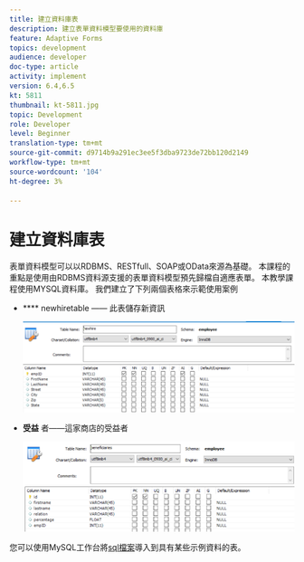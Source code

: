 ```yaml
---
title: 建立資料庫表
description: 建立表單資料模型要使用的資料庫
feature: Adaptive Forms
topics: development
audience: developer
doc-type: article
activity: implement
version: 6.4,6.5
kt: 5811
thumbnail: kt-5811.jpg
topic: Development
role: Developer
level: Beginner
translation-type: tm+mt
source-git-commit: d9714b9a291ec3ee5f3dba9723de72bb120d2149
workflow-type: tm+mt
source-wordcount: '104'
ht-degree: 3%

---
```



# 建立資料庫表

表單資料模型可以以RDBMS、RESTfull、SOAP或OData來源為基礎。 本課程的重點是使用由RDBMS資料源支援的表單資料模型預先歸檔自適應表單。 本教學課程使用MYSQL資料庫。 我們建立了下列兩個表格來示範使用案例

* **** newhiretable —— 此表儲存新資訊

   ![newhire](assets/newhire-table.png)


* **受益** 者——這家商店的受益者

   ![受益人](assets/beneficiaries-table.png)

您可以使用MySQL工作台將[sql檔案](assets/db-schema.sql)導入到具有某些示例資料的表。